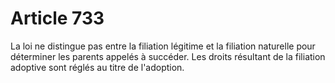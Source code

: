 # Article 733

La loi ne distingue pas entre la filiation légitime et la filiation naturelle pour déterminer les parents appelés à succéder.   Les droits résultant de la filiation adoptive sont réglés au titre de l'adoption.